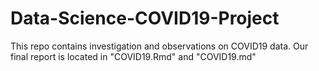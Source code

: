 # Data-Science-COVID19-Project
This repo contains investigation and observations on COVID19 data.
Our final report is located in "COVID19.Rmd" and "COVID19.md"
